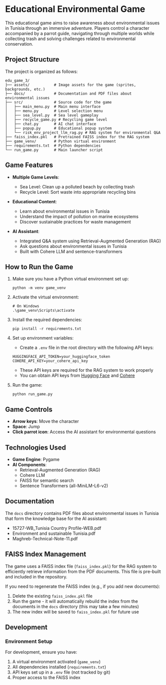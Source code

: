 # Educational Environmental Game

This educational game aims to raise awareness about environmental issues in Tunisia through an immersive adventure. Players control a character accompanied by a parrot guide, navigating through multiple worlds while collecting trash and solving challenges related to environmental conservation.

## Project Structure

The project is organized as follows:

```
edu_game_3/
├── assets/           # Image assets for the game (sprites, backgrounds, etc.)
├── docs/             # Documentation and PDF files about environmental issues
├── src/              # Source code for the game
│   ├── main_menu.py  # Main menu interface
│   ├── menu.py       # Level selection menu
│   ├── sea_level.py  # Sea level gameplay
│   ├── recycle_game.py # Recycling game level
│   ├── chat.py       # AI chat interface
│   ├── popup.py      # Educational popup system
│   └── risk_env_project_llm_rag.py # RAG system for environmental Q&A
├── faiss_index.pkl   # Pretrained FAISS index for the RAG system
├── game_venv/        # Python virtual environment
├── requirements.txt  # Python dependencies
└── run_game.py       # Main launcher script
```

## Game Features

- **Multiple Game Levels**:
  - Sea Level: Clean up a polluted beach by collecting trash
  - Recycle Level: Sort waste into appropriate recycling bins

- **Educational Content**:
  - Learn about environmental issues in Tunisia
  - Understand the impact of pollution on marine ecosystems
  - Discover sustainable practices for waste management

- **AI Assistant**:
  - Integrated Q&A system using Retrieval-Augmented Generation (RAG)
  - Ask questions about environmental issues in Tunisia
  - Built with Cohere LLM and sentence-transformers

## How to Run the Game

1. Make sure you have a Python virtual environment set up:
   ```
   python -m venv game_venv
   ```

2. Activate the virtual environment:
   ```
   # On Windows
   .\game_venv\Scripts\activate
   ```

3. Install the required dependencies:
   ```
   pip install -r requirements.txt
   ```

4. Set up environment variables:
   - Create a `.env` file in the root directory with the following API keys:
   ```
   HUGGINGFACE_API_TOKEN=your_huggingface_token
   COHERE_API_KEY=your_cohere_api_key
   ```
   - These API keys are required for the RAG system to work properly
   - You can obtain API keys from [Hugging Face](https://huggingface.co/settings/tokens) and [Cohere](https://dashboard.cohere.ai/api-keys)

5. Run the game:
   ```
   python run_game.py
   ```

## Game Controls

- **Arrow keys**: Move the character
- **Space**: Jump
- **Click parrot icon**: Access the AI assistant for environmental questions

## Technologies Used

- **Game Engine**: Pygame
- **AI Components**:
  - Retrieval-Augmented Generation (RAG)
  - Cohere LLM
  - FAISS for semantic search
  - Sentence Transformers (all-MiniLM-L6-v2)

## Documentation

The `docs` directory contains PDF files about environmental issues in Tunisia that form the knowledge base for the AI assistant:
- 15727-WB_Tunisia Country Profile-WEB.pdf
- Environment and sustainable Tunisia.pdf
- Maghreb-Technical-Note-11.pdf

## FAISS Index Management

The game uses a FAISS index file (`faiss_index.pkl`) for the RAG system to efficiently retrieve information from the PDF documents. This file is pre-built and included in the repository.

If you need to regenerate the FAISS index (e.g., if you add new documents):

1. Delete the existing `faiss_index.pkl` file
2. Run the game - it will automatically rebuild the index from the documents in the `docs` directory (this may take a few minutes)
3. The new index will be saved to `faiss_index.pkl` for future use

## Development

### Environment Setup

For development, ensure you have:

1. A virtual environment activated (`game_venv`)
2. All dependencies installed (`requirements.txt`)
3. API keys set up in a `.env` file (not tracked by git)
4. Proper access to the FAISS index

